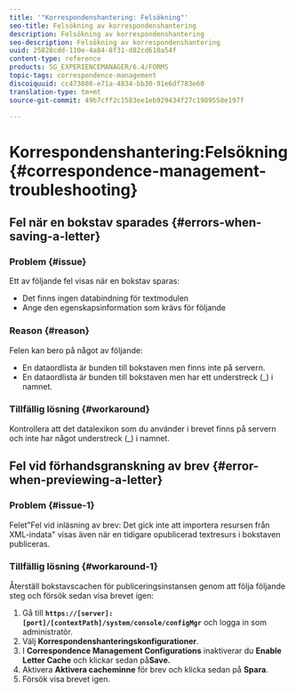 ```yaml
---
title: '"Korrespondenshantering: Felsökning"'
seo-title: Felsökning av korrespondenshantering
description: Felsökning av korrespondenshantering
seo-description: Felsökning av korrespondenshantering
uuid: 25828cdd-110e-4a84-8f31-d82cd610a54f
content-type: reference
products: SG_EXPERIENCEMANAGER/6.4/FORMS
topic-tags: correspondence-management
discoiquuid: cc473808-e71a-4834-bb30-91e6df783e60
translation-type: tm+mt
source-git-commit: 49b7cff2c1583ee1eb929434f27c1989558e197f

---
```



# Korrespondenshantering:Felsökning {#correspondence-management-troubleshooting}

## Fel när en bokstav sparades {#errors-when-saving-a-letter}

### Problem {#issue}

Ett av följande fel visas när en bokstav sparas:

* Det finns ingen databindning för textmodulen
* Ange den egenskapsinformation som krävs för följande

### Reason {#reason}

Felen kan bero på något av följande:

* En dataordlista är bunden till bokstaven men finns inte på servern.
* En dataordlista är bunden till bokstaven men har ett understreck (_) i namnet.

### Tillfällig lösning {#workaround}

Kontrollera att det datalexikon som du använder i brevet finns på servern och inte har något understreck (_) i namnet.

## Fel vid förhandsgranskning av brev {#error-when-previewing-a-letter}

### Problem {#issue-1}

Felet&quot;Fel vid inläsning av brev: Det gick inte att importera resursen från XML-indata&quot; visas även när en tidigare opublicerad textresurs i bokstaven publiceras.

### Tillfällig lösning {#workaround-1}

Återställ bokstavscachen för publiceringsinstansen genom att följa följande steg och försök sedan visa brevet igen:

1. Gå till **`https://[server]:[port]/[contextPath]/system/console/configMgr`** och logga in som administratör.
1. Välj **Korrespondenshanteringskonfigurationer**.
1. I **Correspondence Management Configurations** inaktiverar du **Enable Letter Cache** och klickar sedan på&#x200B;**Save.**
1. Aktivera **Aktivera cacheminne** för brev och klicka sedan på **Spara**.
1. Försök visa brevet igen.

